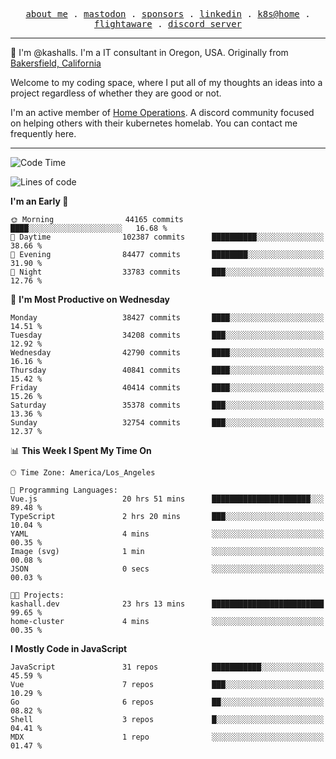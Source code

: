 <p align="center">
  <samp>
    <a href="https://jordanjones.org/">about me</a> .
    <a rel="me" href="https://mastodon.social/@kashall">mastodon</a> .
    <a href="https://github.com/sponsors/kashalls">sponsors</a> .
    <a href="https://linkedin.com/in/jordpjones">linkedin</a> .
    <a href="https://github.com/kashalls/home-cluster">k8s@home</a> .
    <a href="https://flightaware.com/adsb/stats/user/kashalls">flightaware</a> .
    <a href="https://discord.gg/V2WrCfqba9">discord server</a>
  </samp>
</p>

----------------------------------------------------------------

:wave: I'm @kashalls. I'm a IT consultant in Oregon, USA. Originally from [Bakersfield, California](https://maps.app.goo.gl/QQMtywTWghpXB6Tu6)

Welcome to my coding space, where I put all of my thoughts an ideas into a project regardless of whether they are good or not.

I'm an active member of [Home Operations](https://discord.gg/home-operations). A discord community focused on helping others with their kubernetes homelab. You can contact me frequently here.

----------------------------------------------------------------
<!--START_SECTION:waka-->
![Code Time](http://img.shields.io/badge/Code%20Time-2%2C074%20hrs%204%20mins-blue)

![Lines of code](https://img.shields.io/badge/From%20Hello%20World%20I%27ve%20Written-19.9%20million%20lines%20of%20code-blue)

**I'm an Early 🐤** 

```text
🌞 Morning                44165 commits       ████░░░░░░░░░░░░░░░░░░░░░   16.68 % 
🌆 Daytime                102387 commits      ██████████░░░░░░░░░░░░░░░   38.66 % 
🌃 Evening                84477 commits       ████████░░░░░░░░░░░░░░░░░   31.90 % 
🌙 Night                  33783 commits       ███░░░░░░░░░░░░░░░░░░░░░░   12.76 % 
```
📅 **I'm Most Productive on Wednesday** 

```text
Monday                   38427 commits       ████░░░░░░░░░░░░░░░░░░░░░   14.51 % 
Tuesday                  34208 commits       ███░░░░░░░░░░░░░░░░░░░░░░   12.92 % 
Wednesday                42790 commits       ████░░░░░░░░░░░░░░░░░░░░░   16.16 % 
Thursday                 40841 commits       ████░░░░░░░░░░░░░░░░░░░░░   15.42 % 
Friday                   40414 commits       ████░░░░░░░░░░░░░░░░░░░░░   15.26 % 
Saturday                 35378 commits       ███░░░░░░░░░░░░░░░░░░░░░░   13.36 % 
Sunday                   32754 commits       ███░░░░░░░░░░░░░░░░░░░░░░   12.37 % 
```


📊 **This Week I Spent My Time On** 

```text
🕑︎ Time Zone: America/Los_Angeles

💬 Programming Languages: 
Vue.js                   20 hrs 51 mins      ██████████████████████░░░   89.48 % 
TypeScript               2 hrs 20 mins       ███░░░░░░░░░░░░░░░░░░░░░░   10.04 % 
YAML                     4 mins              ░░░░░░░░░░░░░░░░░░░░░░░░░   00.35 % 
Image (svg)              1 min               ░░░░░░░░░░░░░░░░░░░░░░░░░   00.08 % 
JSON                     0 secs              ░░░░░░░░░░░░░░░░░░░░░░░░░   00.03 % 

🐱‍💻 Projects: 
kashall.dev              23 hrs 13 mins      █████████████████████████   99.65 % 
home-cluster             4 mins              ░░░░░░░░░░░░░░░░░░░░░░░░░   00.35 % 
```

**I Mostly Code in JavaScript** 

```text
JavaScript               31 repos            ███████████░░░░░░░░░░░░░░   45.59 % 
Vue                      7 repos             ███░░░░░░░░░░░░░░░░░░░░░░   10.29 % 
Go                       6 repos             ██░░░░░░░░░░░░░░░░░░░░░░░   08.82 % 
Shell                    3 repos             █░░░░░░░░░░░░░░░░░░░░░░░░   04.41 % 
MDX                      1 repo              ░░░░░░░░░░░░░░░░░░░░░░░░░   01.47 % 
```




<!--END_SECTION:waka-->